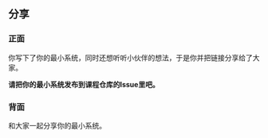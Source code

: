 ## 分享

### 正面

你写下了你的最小系统，同时还想听听小伙伴的想法，于是你并把链接分享给了大家。

**请把你的最小系统发布到课程仓库的Issue里吧。**

### 背面

和大家一起分享你的最小系统。